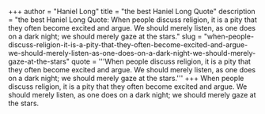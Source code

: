 +++
author = "Haniel Long"
title = "the best Haniel Long Quote"
description = "the best Haniel Long Quote: When people discuss religion, it is a pity that they often become excited and argue. We should merely listen, as one does on a dark night; we should merely gaze at the stars."
slug = "when-people-discuss-religion-it-is-a-pity-that-they-often-become-excited-and-argue-we-should-merely-listen-as-one-does-on-a-dark-night-we-should-merely-gaze-at-the-stars"
quote = '''When people discuss religion, it is a pity that they often become excited and argue. We should merely listen, as one does on a dark night; we should merely gaze at the stars.'''
+++
When people discuss religion, it is a pity that they often become excited and argue. We should merely listen, as one does on a dark night; we should merely gaze at the stars.
